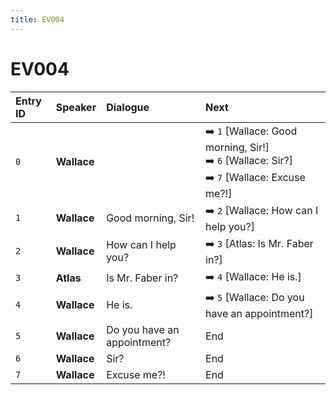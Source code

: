 ```yaml
---
title: EV004
---
```


# EV004


| Entry ID | Speaker | Dialogue | Next |
| :------- | :------ | :------- | :------------ |
| `0` | **Wallace** |  | ➡️ `1` \[Wallace: Good morning, Sir\!\]<br>➡️ `6` \[Wallace: Sir?\]<br>➡️ `7` \[Wallace: Excuse me?\!\] |
| `1` | **Wallace** | Good morning, Sir\! | ➡️ `2` \[Wallace: How can I help you?\] |
| `2` | **Wallace** | How can I help you? | ➡️ `3` \[Atlas: Is Mr\. Faber in?\] |
| `3` | **Atlas** | Is Mr\. Faber in? | ➡️ `4` \[Wallace: He is\.\] |
| `4` | **Wallace** | He is\. | ➡️ `5` \[Wallace: Do you have an appointment?\] |
| `5` | **Wallace** | Do you have an appointment? | End |
| `6` | **Wallace** | Sir? | End |
| `7` | **Wallace** | Excuse me?\! | End |
